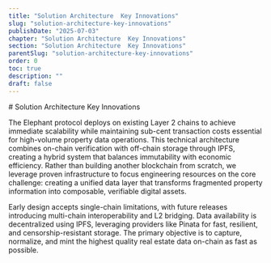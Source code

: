 ```yaml
---
title: "Solution Architecture  Key Innovations"
slug: "solution-architecture-key-innovations"
publishDate: "2025-07-03"
chapter: "Solution Architecture  Key Innovations"
section: "Solution Architecture  Key Innovations"
parentSlug: "solution-architecture-key-innovations"
order: 0
toc: true
description: ""
draft: false
---
```


\# Solution Architecture Key Innovations

The Elephant protocol deploys on existing Layer 2 chains to achieve
immediate scalability while maintaining sub-cent transaction costs
essential for high-volume property data operations. This technical
architecture combines on-chain verification with off-chain storage
through IPFS, creating a hybrid system that balances immutability with
economic efficiency. Rather than building another blockchain from
scratch, we leverage proven infrastructure to focus engineering
resources on the core challenge: creating a unified data layer that
transforms fragmented property information into composable, verifiable
digital assets.

Early design accepts single-chain limitations, with future releases
introducing multi-chain interoperability and L2 bridging. Data
availability is decentralized using IPFS, leveraging providers like
Pinata for fast, resilient, and censorship-resistant storage. The
primary objective is to capture, normalize, and mint the highest quality
real estate data on-chain as fast as possible.
